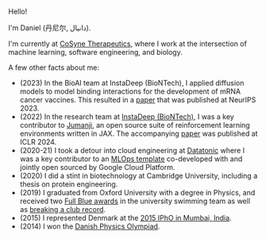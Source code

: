 Hello! 

I'm Daniel (丹尼尔, دانیال).

I'm currently at [CoSyne Therapeutics](https://www.cosyne.com/), where I work at the intersection of machine learning, software engineering, and biology. 

A few other facts about me:
- (2023) In the BioAI team at InstaDeep (BioNTech), I applied diffusion models to model binding interactions for the development of mRNA cancer vaccines. This resulted in a [paper](https://www.biorxiv.org/content/10.1101/2023.11.21.568057v1.full.pdf) that was published at NeurIPS 2023.
- (2022) In the research team at [InstaDeep (BioNTech)](https://www.instadeep.com), I was a key contributor to [Jumanji](https://github.com/instadeepai/jumanji), an open source suite of reinforcement learning environments written in JAX. The accompanying [paper](https://arxiv.org/abs/2306.09884) was published at ICLR 2024.
- (2020-21) I took a detour into cloud engineering at [Datatonic](https://datatonic.com/) where I was a key contributor to an [MLOps template](https://github.com/GoogleCloudPlatform/vertex-pipelines-end-to-end-samples) co-developed with and jointly open sourced by Google Cloud Platform. 
- (2020) I did a stint in biotechnology at Cambridge University, including a thesis on protein engineering. 
- (2019) I graduated from Oxford University with a degree in Physics, and received two [Full Blue awards](https://www.sport.ox.ac.uk/blues-awards) in the university swimming team as well as [breaking a club record](https://www.ousc.info/records/mens-sc-records/). 
- (2015) I represented Denmark at the [2015 IPhO in Mumbai, India](https://ipho-unofficial.org/countries/IND/). 
- (2014) I won the [Danish Physics Olympiad](https://www.ipho2013.dk/fysikolympiade/).

<!---
dluo96/dluo96 is a ✨ special ✨ repository because its `README.md` (this file) appears on your GitHub profile.
You can click the Preview link to take a look at your changes.
--->
